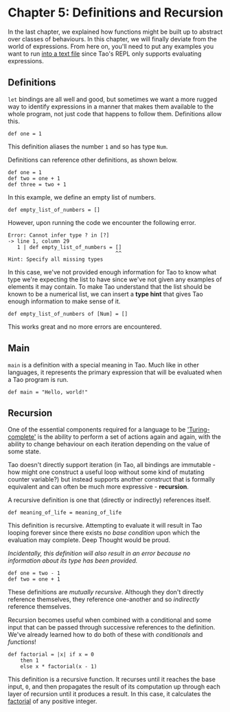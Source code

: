 # Chapter 5: Definitions and Recursion

In the last chapter, we explained how functions might be built up to abstract
over classes of behaviours. In this chapter, we will finally deviate from the
world of expressions. From here on, you'll need to put any examples you want to
run [into a text file](./welcome.md#evaluating-code) since Tao's REPL only
supports evaluating expressions.

## Definitions

`let` bindings are all well and good, but sometimes we want a more rugged way to
identify expressions in a manner that makes them available to the whole program,
not just code that happens to follow them. Definitions allow this.

```
def one = 1
```

This definition aliases the number `1` and so has type `Num`.

Definitions can reference other definitions, as shown below.

```
def one = 1
def two = one + 1
def three = two + 1
```

In this example, we define an empty list of numbers.

```
def empty_list_of_numbers = []
```

However, upon running the code we encounter the following error.

```
Error: Cannot infer type ? in [?]
-> line 1, column 29
   1 | def empty_list_of_numbers = []
                                   ^^
Hint: Specify all missing types
```

In this case, we've not provided enough information for Tao to know what type
we're expecting the list to have since we've not given any examples of elements
it may contain. To make Tao understand that the list should be known to be a
numerical list, we can insert a **type hint** that gives Tao enough information
to make sense of it.

```
def empty_list_of_numbers of [Num] = []
```

This works great and no more errors are encountered.

## Main

`main` is a definition with a special meaning in Tao. Much like in other
languages, it represents the primary expression that will be evaluated when a
Tao program is run.

```
def main = "Hello, world!"
```

## Recursion

One of the essential components required for a language to be
['Turing-complete'](https://en.wikipedia.org/wiki/Turing_completeness) is the
ability to perform a set of actions again and again, with the ability to change
behaviour on each iteration depending on the value of some state.

Tao doesn't directly support iteration (in Tao, all bindings are immutable - how
might one construct a useful loop without some kind of mutating counter
variable?) but instead supports another construct that is formally equivalent
and can often be much more expressive - **recursion**.

A recursive definition is one that (directly or indirectly) references itself.

```
def meaning_of_life = meaning_of_life
```

This definition is recursive. Attempting to evaluate it will result in Tao
looping forever since there exists no *base condition* upon which the evaluation
may complete. Deep Thought would be proud.

*Incidentally, this definition will also result in an error because
no information about its type has been provided.*

```
def one = two - 1
def two = one + 1
```

These definitions are *mutually recursive*. Although they don't directly
reference themselves, they reference one-another and so *indirectly* reference
themselves.

Recursion becomes useful when combined with a conditional and some input that
can be passed through successive references to the definition. We've already
learned how to do both of these with *conditionals* and *functions*!

```
def factorial = |x| if x = 0
	then 1
	else x * factorial(x - 1)
```

This definition is a recursive function. It recurses until it reaches the base
input, `0`, and then propagates the result of its computation up through each
layer of recursion until it produces a result. In this case, it calculates the
[factorial](https://en.wikipedia.org/wiki/Factorial) of any positive integer.

